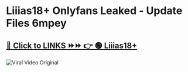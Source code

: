 
 # Liiias18+ Onlyfans Leaked - Update Files 6mpey

## <h2><a href="https://clipsfans.com/Liiias18+&ref=git">🔗 Click to LINKS ⏩⏩ 👉 🟢 Liiias18+ </a></h2>

<a href="https://clipsfans.com/Liiias18+&ref=git" rel="nofollow" data-target="animated-image.originalLink"><img src="https://i.ibb.co.com/xMMVF88/686577567.gif" alt="Viral Video Original" style="max-width: 100%; display: inline-block;" data-target="animated-image.originalImage"></a>

